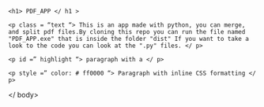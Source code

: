 <head>

    <h1> PDF_APP </ h1 >

<body>

    <p class = “text “> This is an app made with python, you can merge, and split pdf files.By cloning this repo you can run the file named "PDF_APP.exe" that is inside the folder "dist" If you want to take a look to the code you can look at the ".py" files. </ p>

    <p id =” highlight “> paragraph with a </ p>

    <p style =” color: # ff0000 “> Paragraph with inline CSS formatting </ p>

</ body>
